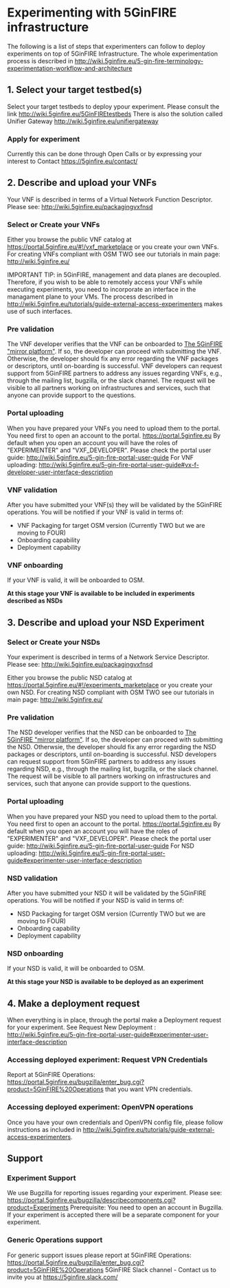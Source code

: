 <!-- TITLE: 5GinFire Experimentation Tutorial -->

# Experimenting with 5GinFIRE infrastructure 
The following is a list of steps that experimenters can follow to deploy experiments on top of 5GinFIRE Infrastructure.
The whole experimentation process is described in http://wiki.5ginfire.eu/5-gin-fire-terminology-experimentation-workflow-and-architecture

## 1. Select your target testbed(s)

Select your target testbeds to deploy ypour experiment. Please consult the link http://wiki.5ginfire.eu/5GinFIREtestbeds
There is also the solution called Unifier Gateway http://wiki.5ginfire.eu/unifiergateway

### Apply for experiment

Currently this can be done through Open Calls or by expressing your interest to Contact https://5ginfire.eu/contact/

## 2. Describe and upload your VNFs

Your VNF is described in terms of a Virtual Network Function Descriptor. Please see: http://wiki.5ginfire.eu/packagingvxfnsd

### Select or Create your VNFs

Either you browse the public VNF catalog at https://portal.5ginfire.eu/#!/vxf_marketplace or you create your own VNFs.
For creating VNFs compliant with OSM TWO see our tutorials in main page: http://wiki.5ginfire.eu/

IMPORTANT TIP: in 5GinFIRE, management and data planes are decoupled. Therefore, if you wish to be able to remotely access your VNFs while executing experiments, you need to incorporate an interface in the managament plane to your VMs. The process described in http://wiki.5ginfire.eu/tutorials/guide-external-access-experimenters makes use of such interfaces.

### Pre validation 

The VNF developer verifies that the VNF can be onboarded to [The 5GinFIRE "mirror platform"](guide/5ginfire-mirror-platform). If so, the developer can proceed with submitting the VNF. Otherwise, the developer should fix any error regarding the VNF packages or descriptors, until on-boarding is successful. VNF developers can request support from 5GinFIRE partners to address any issues regarding VNFs, e.g., through the mailing list, bugzilla, or the slack channel. The request will be visible to all partners working on infrastructures and services, such that anyone can provide support to the questions.

### Portal uploading

When you have prepared your VNFs you need to upload them to the portal. You need first to open an account to the portal. https://portal.5ginfire.eu 
By default when you open an account you will have the roles of "EXPERIMENTER" and "VXF_DEVELOPER".
Please check the portal user guide: http://wiki.5ginfire.eu/5-gin-fire-portal-user-guide
For VNF uploading: http://wiki.5ginfire.eu/5-gin-fire-portal-user-guide#vx-f-developer-user-interface-description

### VNF validation 

After you have submitted your VNF(s) they will be validated by the 5GinFIRE operations.
You will be notified if your VNF is valid in terms of:
- VNF Packaging for target OSM version (Currently TWO but we are moving to FOUR)
- Onboarding capability
- Deployment capability

### VNF onboarding

If your VNF is valid, it will be onboarded to OSM. 

**At this stage your VNF is available to be included in experiments described as NSDs**

## 3.  Describe and upload your NSD Experiment

### Select or Create your NSDs

Your experiment is described in terms of a Network Service Descriptor. Please see: http://wiki.5ginfire.eu/packagingvxfnsd

Either you browse the public NSD catalog at https://portal.5ginfire.eu/#!/experiments_marketplace or you create your own NSD.
For creating NSD compliant with OSM TWO see our tutorials in main page: http://wiki.5ginfire.eu/

### Pre validation 

The NSD developer verifies that the NSD can be onboarded to [The 5GinFIRE "mirror platform"](guide/5ginfire-mirror-platform). If so, the developer can proceed with submitting the NSD. Otherwsie, the developer should fix any error regarding the NSD packages or descriptors, until on-boarding is successful. NSD developers can request support from 5GinFIRE partners to address any issues regarding NSD, e.g., through the mailing list, bugzilla, or the slack channel. The request will be visible to all partners working on infrastructures and services, such that anyone can provide support to the questions.

### Portal uploading

When you have prepared your NSD you need to upload them to the portal. You need first to open an account to the portal. https://portal.5ginfire.eu 
By default when you open an account you will have the roles of "EXPERIMENTER" and "VXF_DEVELOPER".
Please check the portal user guide: http://wiki.5ginfire.eu/5-gin-fire-portal-user-guide
For NSD uploading: http://wiki.5ginfire.eu/5-gin-fire-portal-user-guide#experimenter-user-interface-description

### NSD  validation 

After you have submitted your NSD it will be validated by the 5GinFIRE operations.
You will be notified if your NSD is valid in terms of:
- NSD Packaging for target OSM version (Currently TWO but we are moving to FOUR)
- Onboarding capability
- Deployment capability

### NSD onboarding

If your NSD is valid, it will be onboarded to OSM. 

**At this stage your NSD is available to be deployed as an experiment**


## 4. Make a deployment request

When everything is in place, through the portal make a Deployment request for your experiment. 
See Request New Deployment : http://wiki.5ginfire.eu/5-gin-fire-portal-user-guide#experimenter-user-interface-description

###  Accessing deployed experiment: Request VPN Credentials

Report at 5GinFIRE Operations: https://portal.5ginfire.eu/bugzilla/enter_bug.cgi?product=5GinFIRE%20Operations that you want VPN credentials. 

###  Accessing deployed experiment: OpenVPN operations

Once you have your own credentials and OpenVPN config file, please follow instructions as included in http://wiki.5ginfire.eu/tutorials/guide-external-access-experimenters.

## Support

### Experiment Support

We use Bugzilla for reporting issues regarding your experiment. Please see: https://portal.5ginfire.eu/bugzilla/describecomponents.cgi?product=Experiments 
Prerequisite:  You need to open an account in Bugzilla. If your experiment is accepted there will be a separate component for your experiment.

### Generic Operations support

For generic support issues please report at 5GinFIRE Operations: https://portal.5ginfire.eu/bugzilla/enter_bug.cgi?product=5GinFIRE%20Operations
5GinFIRE Slack channel - Contact us to invite you at https://5ginfire.slack.com/
